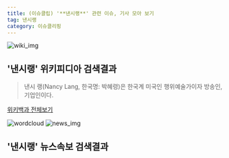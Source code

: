 ```yaml
---
title: (이슈클립) '**낸시랭**' 관련 이슈, 기사 모아 보기
tag: 낸시랭
category: 이슈클리핑
---
```

![wiki_img](https://user-images.githubusercontent.com/42597476/44503234-41136a80-a6d0-11e8-9071-6fc6418eafe4.png)
## **'**낸시랭**'** 위키피디아 검색결과
>낸시 랭(Nancy Lang, 한국명: 박혜령)은 한국계 미국인 행위예술가이자 방송인, 기업인이다.

<a href="https://ko.wikipedia.org/wiki/낸시랭" target="_blank">위키백과 전체보기</a>

![wordcloud](https://s3.ap-northeast-2.amazonaws.com/lyrics101-wordcloud/2018-10-04-1538646942.png)
![news_img](https://user-images.githubusercontent.com/42597476/44507050-1206f400-a6e4-11e8-8d98-7ffbfebb353f.png)
## **'**낸시랭**'** 뉴스속보 검색결과

